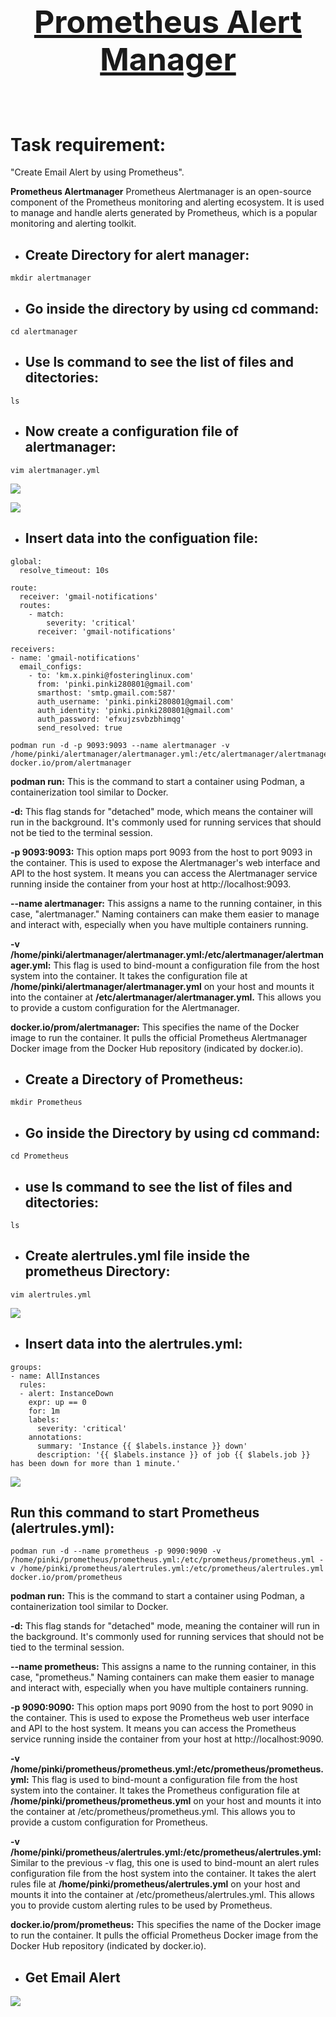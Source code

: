 <center> <u> <h1 style="font-size: 50px;">Prometheus Alert Manager</center></h1> </u> </center><br>

# Task requirement:
"Create Email Alert by using Prometheus".<br>

**Prometheus Alertmanager**
Prometheus Alertmanager is an open-source component of the Prometheus monitoring and alerting ecosystem. It is used to manage and handle alerts generated by Prometheus, which is a popular monitoring and alerting toolkit.







- ## Create Directory for alert manager:

```
mkdir alertmanager
```
- ## Go inside the directory by using cd command:

```
cd alertmanager
```
- ## Use ls command to see the list of files and ditectories:

```
ls
```
- ## Now create a configuration file of alertmanager:
```
vim alertmanager.yml
```
![](images/alertmanager%20directory.png)

![](images/alertmanager.yml.png)
- ## Insert data into the configuation file:



```
global:
  resolve_timeout: 10s

route:
  receiver: 'gmail-notifications'
  routes:
    - match:
        severity: 'critical'
      receiver: 'gmail-notifications'

receivers:
- name: 'gmail-notifications'
  email_configs:
    - to: 'km.x.pinki@fosteringlinux.com'
      from: 'pinki.pinki280801@gmail.com'
      smarthost: 'smtp.gmail.com:587'
      auth_username: 'pinki.pinki280801@gmail.com'
      auth_identity: 'pinki.pinki280801@gmail.com'
      auth_password: 'efxujzsvbzbhimqg'
      send_resolved: true

```


```
podman run -d -p 9093:9093 --name alertmanager -v /home/pinki/alertmanager/alertmanager.yml:/etc/alertmanager/alertmanager.yml  docker.io/prom/alertmanager
```
**podman run:** This is the command to start a container using Podman, a containerization tool similar to Docker.

**-d:** This flag stands for "detached" mode, which means the container will run in the background. It's commonly used for running services that should not be tied to the terminal session.

**-p 9093:9093:** This option maps port 9093 from the host to port 9093 in the container. This is used to expose the Alertmanager's web interface and API to the host system. It means you can access the Alertmanager service running inside the container from your host at http://localhost:9093.

 **--name alertmanager:** This assigns a name to the running container, in this case, "alertmanager." Naming containers can make them easier to manage and interact with, especially when you have multiple containers running.

**-v /home/pinki/alertmanager/alertmanager.yml:/etc/alertmanager/alertmanager.yml:** This flag is used to bind-mount a configuration file from the host system into the container. It takes the configuration file at **/home/pinki/alertmanager/alertmanager.yml** on your host and mounts it into the container at **/etc/alertmanager/alertmanager.yml.** This allows you to provide a custom configuration for the Alertmanager.

 **docker.io/prom/alertmanager:** This specifies the name of the Docker image to run the container. It pulls the official Prometheus Alertmanager Docker image from the Docker Hub repository (indicated by docker.io).

- ## Create a Directory of Prometheus:

```
mkdir Prometheus
```
- ## Go inside the Directory by using cd command:

```
cd Prometheus
```
- ## use ls command to see the list of files and ditectories:

```
ls
```

- ## Create alertrules.yml file inside the prometheus Directory:

```
vim alertrules.yml
```
![](images/000000000.png)
- ## Insert data into the alertrules.yml:

```
groups:
- name: AllInstances
  rules:
  - alert: InstanceDown
    expr: up == 0
    for: 1m
    labels:
      severity: 'critical'
    annotations:
      summary: 'Instance {{ $labels.instance }} down'
      description: '{{ $labels.instance }} of job {{ $labels.job }} has been down for more than 1 minute.'
```

![](images/alertrules.yml.png)


## Run this command to start Prometheus (alertrules.yml):

```
podman run -d --name prometheus -p 9090:9090 -v /home/pinki/prometheus/prometheus.yml:/etc/prometheus/prometheus.yml -v /home/pinki/prometheus/alertrules.yml:/etc/prometheus/alertrules.yml docker.io/prom/prometheus
```
**podman run:** This is the command to start a container using Podman, a containerization tool similar to Docker.

**-d:** This flag stands for "detached" mode, meaning the container will run in the background. It's commonly used for running services that should not be tied to the terminal session.

 **--name prometheus:** This assigns a name to the running container, in this case, "prometheus." Naming containers can make them easier to manage and interact with, especially when you have multiple containers running.

**-p 9090:9090:** This option maps port 9090 from the host to port 9090 in the container. This is used to expose the Prometheus web user interface and API to the host system. It means you can access the Prometheus service running inside the container from your host at http://localhost:9090.

**-v /home/pinki/prometheus/prometheus.yml:/etc/prometheus/prometheus.yml:** This flag is used to bind-mount a configuration file from the host system into the container. It takes the Prometheus configuration file at **/home/pinki/prometheus/prometheus.yml** on your host and mounts it into the container at /etc/prometheus/prometheus.yml. This allows you to provide a custom configuration for Prometheus.

**-v /home/pinki/prometheus/alertrules.yml:/etc/prometheus/alertrules.yml:** Similar to the previous -v flag, this one is used to bind-mount an alert rules configuration file from the host system into the container. It takes the alert rules file at **/home/pinki/prometheus/alertrules.yml** on your host and mounts it into the container at /etc/prometheus/alertrules.yml. This allows you to provide custom alerting rules to be used by Prometheus.

 **docker.io/prom/prometheus:** This specifies the name of the Docker image to run the container. It pulls the official Prometheus Docker image from the Docker Hub repository (indicated by docker.io).

- ## Get Email Alert 

![](prometheus%20email%20alert.png)